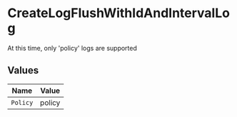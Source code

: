 # CreateLogFlushWithIdAndIntervalLog

At this time, only 'policy' logs are supported


## Values

| Name     | Value    |
| -------- | -------- |
| `Policy` | policy   |